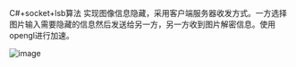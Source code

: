 C#+socket+lsb算法 实现图像信息隐藏，采用客户端服务器收发方式。一方选择图片输入需要隐藏的信息然后发送给另一方，另一方收到图片解密信息。使用opengl进行加速。

![image](https://github.com/jlygit/some_personal_project/tree/master/ui_show/hide.png)
